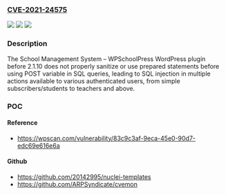 ### [CVE-2021-24575](https://cve.mitre.org/cgi-bin/cvename.cgi?name=CVE-2021-24575)
![](https://img.shields.io/static/v1?label=Product&message=School%20Management%20System%20%E2%80%93%20WPSchoolPress&color=blue)
![](https://img.shields.io/static/v1?label=Version&message=2.1.10%20&color=brightgreen)
![](https://img.shields.io/static/v1?label=Vulnerability&message=CWE-89%20SQL%20Injection&color=brightgreen)

### Description

The School Management System – WPSchoolPress WordPress plugin before 2.1.10 does not properly sanitize or use prepared statements before using POST variable in SQL queries, leading to SQL injection in multiple actions available to various authenticated users, from simple subscribers/students to teachers and above.

### POC

#### Reference
- https://wpscan.com/vulnerability/83c9c3af-9eca-45e0-90d7-edc69e616e6a

#### Github
- https://github.com/20142995/nuclei-templates
- https://github.com/ARPSyndicate/cvemon

